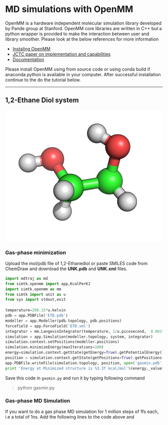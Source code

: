 # MD simulations with OpenMM


OpenMM is a hardware independent molecular simulation library developed by Pande group at Stanford. OpenMM core libraries are written in C++ but a python wrapper is provided to make the interaction between user and library smoother. Please look at the below references for more information

-  [Instaling OpenMM](http://docs.openmm.org/7.0.0/userguide/application.html#installing-openmm)
-  [JCTC paper on implementation and capabilities](http://pubs.acs.org/doi/abs/10.1021/ct300857j) 
-  [Documentation](http://openmm.org/documentation.html) 

Please install OpenMM using from source code or using conda build if anaconda python is available in your computer. After successful installation continue to the do the tutorial below.

---
## 1,2-Ethane Diol system 
![](test.png)
### Gas-phase minimization 

Upload the mol/pdb file of 1,2-Ethanediol or paste SMILES code from ChemDraw and download the **UNK.pdb** and **UNK.xml** files.

```python
import mdtraj as md
from simtk.openmm import app,KcalPerKJ
import simtk.openmm as mm
from simtk import unit as u
from sys import stdout,exit

temperature=298.15*u.kelvin
pdb = app.PDBFile('ETD.pdb')
modeller = app.Modeller(pdb.topology, pdb.positions)
forcefield = app.ForceField('ETD.xml')
integrator = mm.LangevinIntegrator(temperature, 1/u.picosecond,  0.001*u.picoseconds)
simulation = app.Simulation(modeller.topology, system, integrator)
simulation.context.setPositions(modeller.positions)
simulation.minimizeEnergy(maxIterations=100)
energy=simulation.context.getState(getEnergy=True).getPotentialEnergy()
position = simulation.context.getState(getPositions=True).getPositions()
app.PDBFile.writeFile(simulation.topology, position, open('gasmin.pdb', 'w'))
print 'Energy at Minimized structure is %3.3f kcal/mol'%(energy._value*KcalPerKJ)

```

Save this code in `gasmin.py` and run it by typing following  command  

> python gasmin.py

### Gas-phase MD Simulation

If you want to do a gas phase MD simulation for 1 million steps of 1fs each, i.e a total of 1ns. Add the following lines to the code above and 